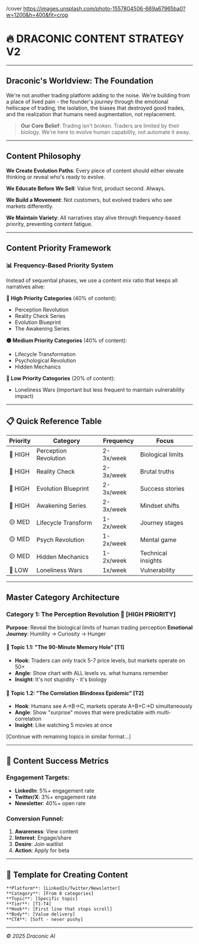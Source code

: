 /cover https://images.unsplash.com/photo-1557804506-669a67965ba0?w=1200&h=400&fit=crop

# 🔥 **DRACONIC CONTENT STRATEGY V2**

---

## Draconic's Worldview: The Foundation

We're not another trading platform adding to the noise. We're building from a place of lived pain - the founder's journey through the emotional hellscape of trading, the isolation, the biases that destroyed good trades, and the realization that humans need augmentation, not replacement.

> **Our Core Belief**: Trading isn't broken. Traders are limited by their biology. We're here to evolve human capability, not automate it away.

---

## Content Philosophy

**We Create Evolution Paths**: Every piece of content should either elevate thinking or reveal who's ready to evolve.

**We Educate Before We Sell**: Value first, product second. Always.

**We Build a Movement**: Not customers, but evolved traders who see markets differently.

**We Maintain Variety**: All narratives stay alive through frequency-based priority, preventing content fatigue.

---

## Content Priority Framework

### 📊 Frequency-Based Priority System

Instead of sequential phases, we use a content mix ratio that keeps all narratives alive:

**🔴 High Priority Categories** (40% of content):
- Perception Revolution
- Reality Check Series  
- Evolution Blueprint
- The Awakening Series

**🟡 Medium Priority Categories** (40% of content):
- Lifecycle Transformation
- Psychological Revolution
- Hidden Mechanics

**🔵 Low Priority Categories** (20% of content):
- Loneliness Wars (important but less frequent to maintain vulnerability impact)

---

## 📋 Quick Reference Table

| Priority | Category | Frequency | Focus |
|----------|----------|-----------|--------|
| 🔴 HIGH | Perception Revolution | 2-3x/week | Biological limits |
| 🔴 HIGH | Reality Check | 2-3x/week | Brutal truths |
| 🔴 HIGH | Evolution Blueprint | 2-3x/week | Success stories |
| 🔴 HIGH | Awakening Series | 2-3x/week | Mindset shifts |
| 🟡 MED | Lifecycle Transform | 1-2x/week | Journey stages |
| 🟡 MED | Psych Revolution | 1-2x/week | Mental game |
| 🟡 MED | Hidden Mechanics | 1-2x/week | Technical insights |
| 🔵 LOW | Loneliness Wars | 1x/week | Vulnerability |

---

## Master Category Architecture

### Category 1: The Perception Revolution 🎯 **[HIGH PRIORITY]**

**Purpose**: Reveal the biological limits of human trading perception
**Emotional Journey**: Humility → Curiosity → Hunger

#### 📌 Topic 1.1: "The 90-Minute Memory Hole" [T1]
- **Hook**: Traders can only track 5-7 price levels, but markets operate on 50+
- **Angle**: Show chart with ALL levels vs. what humans remember
- **Insight**: It's not stupidity - it's biology

#### 📌 Topic 1.2: "The Correlation Blindness Epidemic" [T2]
- **Hook**: Humans see A→B→C, markets operate A+B+C→D simultaneously
- **Angle**: Show "surprise" moves that were predictable with multi-correlation
- **Insight**: Like watching 5 movies at once

[Continue with remaining topics in similar format...]

---

## 🎯 Content Success Metrics

### Engagement Targets:
- **LinkedIn**: 5%+ engagement rate
- **Twitter/X**: 3%+ engagement rate
- **Newsletter**: 40%+ open rate

### Conversion Funnel:
1. **Awareness**: View content
2. **Interest**: Engage/share
3. **Desire**: Join waitlist
4. **Action**: Apply for beta

---

## 📝 Template for Creating Content

```
**Platform**: [LinkedIn/Twitter/Newsletter]
**Category**: [From 8 categories]
**Topic**: [Specific topic]
**Tier**: [T1-T4]
**Hook**: [First line that stops scroll]
**Body**: [Value delivery]
**CTA**: [Soft - never pushy]
```

---

*© 2025 Draconic AI*